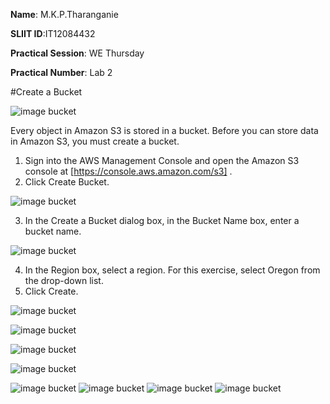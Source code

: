**Name**: M.K.P.Tharanganie
 
 **SLIIT ID**:IT12084432
 
 **Practical Session**: WE Thursday 
 
 **Practical Number**: Lab 2

#Create a Bucket

![image bucket](http://i58.tinypic.com/15xkcd3.jpg)

Every object in Amazon S3 is stored in a bucket. Before you can store data in Amazon S3, you must create a bucket.

1. Sign into the AWS Management Console and open the Amazon S3 console at [https://console.aws.amazon.com/s3] .
2. Click Create Bucket.

![image bucket](http://i60.tinypic.com/2hzmtdi.jpg)

3. In the Create a Bucket dialog box, in the Bucket Name box, enter a bucket name.

![image bucket](http://i58.tinypic.com/2zrdg29.jpg)

4. In the Region box, select a region. For this exercise, select Oregon from the drop-down list.
5. Click Create.

![image bucket](http://i62.tinypic.com/2gwyzdc.jpg)

![image bucket](http://i58.tinypic.com/spaurt.jpg)

![image bucket](http://i58.tinypic.com/33ccd1d.jpg)

![image bucket](http://i60.tinypic.com/28i3g3t.jpg)

![image bucket]()
![image bucket]()
![image bucket]()
![image bucket]()

